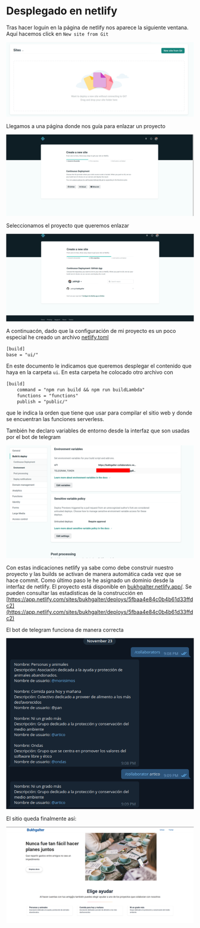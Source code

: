 # Desplegado en netlify

Tras hacer loguin en la página de netlify nos aparece la siguiente ventana. Aquí hacemos click en `New site from Git`

![](images/n1.png)

Llegamos a una página donde nos guía para enlazar un proyecto

![](images/n2.png)

Seleccionamos el proyecto que queremos enlazar

![](images/n3.png)

A continuacón, dado que la configuración de mi proyecto es un poco especial he
creado un archivo [netlify.toml](https://github.com/yabirgb/bukhgalter/blob/master/netlify.toml)

    [build]
    base = "ui/"

En este documento le indicamos que queremos desplegar el contenido que haya en
la carpeta `ui`. En esta carpeta he colocado otro archivo con

    [build]
        command = "npm run build && npm run buildLambda"
        functions = "functions"
        publish = "public/"

que le indica la orden que tiene que usar para compilar el sitio web y donde se
encuentran las funciones serverless.

También he declaro variables de entorno desde la interfaz que son usadas por el bot de telegram

![](images/variables.png)

Con estas indicaciones netlify ya sabe como debe construir nuestro proyecto y
las builds se activan de manera automática cada vez que se hace commit. Como
último paso le he asignado un dominio desde la interfaz de netlify. El proyecto
está disponible en [bukhgalter.netlify.app/](bukhgalter.netlify.app/). Se pueden
consultar las estadísticas de la construcción en
[https://app.netlify.com/sites/bukhgalter/deploys/5fbaa4e84c0b4b61d33ffdc2](https://app.netlify.com/sites/bukhgalter/deploys/5fbaa4e84c0b4b61d33ffdc2)

El bot de telegram funciona de manera correcta

![](images/telegram.png)

El sitio queda finalmente así:

![](images/deploy_ui.png)